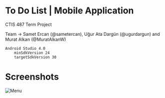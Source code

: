 # To Do List | Mobile Application
CTIS 487 Term Project

Team -> Samet Ercan (@sametercan), Uğur Ata Dargün (@ugurdargun) and Murat Alkan (@MuratAlkanW)


    Android Studio 4.0
        minSdkVersion 24
        targetSdkVersion 30


# Screenshots
![Menu](https://images2.imgbox.com/b2/95/9fw1RwHT_o.png)
